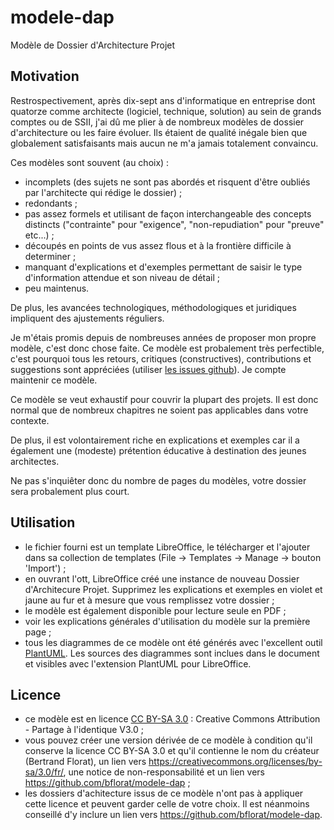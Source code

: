 # modele-dap
Modèle de Dossier d'Architecture Projet

## Motivation
Restrospectivement, après dix-sept ans d'informatique en entreprise dont quatorze comme architecte (logiciel, technique, solution) au sein de grands comptes ou de SSII, j'ai dû me plier à de nombreux modèles de dossier d'architecture ou les faire évoluer. Ils étaient de qualité inégale bien que globalement satisfaisants mais aucun ne m'a jamais totalement convaincu.

Ces modèles sont souvent (au choix) :
* incomplets (des sujets ne sont pas abordés et risquent d'être oubliés par l'architecte qui rédige le dossier) ;
* redondants ;
* pas assez formels et utilisant de façon interchangeable des concepts distincts ("contrainte" pour "exigence", "non-repudiation" pour "preuve" etc...) ;
* découpés en points de vus assez flous et à la frontière difficile à determiner ;
* manquant d'explications et d'exemples permettant de saisir le type d'information attendue et son niveau de détail ;
* peu maintenus.

De plus, les avancées technologiques, méthodologiques et juridiques impliquent des ajustements réguliers.

Je m'étais promis depuis de nombreuses années de proposer mon propre modèle, c'est donc chose faite. Ce modèle est probalement très perfectible, c'est pourquoi tous les retours, critiques (constructives), contributions et suggestions sont appréciées (utiliser [les issues github](https://github.com/bflorat/modele-dap/issues)). Je compte maintenir ce modèle.

Ce modèle se veut exhaustif pour couvrir la plupart des projets. Il est donc normal que de nombreux chapitres ne soient pas applicables dans votre contexte. 

De plus, il est volontairement riche en explications et exemples car il a également une (modeste) prétention éducative à destination des jeunes architectes. 

Ne pas s'inquiêter donc du nombre de pages du modèles, votre dossier sera probalement plus court.


## Utilisation 
* le fichier fourni est un template LibreOffice, le télécharger et l'ajouter dans sa collection de templates (File -> Templates -> Manage -> bouton 'Import') ;
* en ouvrant l'ott, LibreOffice créé une instance de nouveau Dossier d'Architecure Projet. Supprimez les explications et exemples en violet et jaune au fur et à mesure que vous remplissez votre dossier ;
* le modèle est également disponible pour lecture seule en PDF ;
* voir les explications générales d'utilisation du modèle sur la première page ;
* tous les diagrammes de ce modèle ont été générés avec l'excellent outil [PlantUML](http://plantuml.com/). Les sources des diagrammes sont inclues dans le document et  visibles avec l'extension PlantUML pour LibreOffice.

## Licence
* ce modèle est en licence [CC BY-SA 3.0](https://creativecommons.org/licenses/by-sa/3.0/fr/) : Creative Commons Attribution - Partage à l'identique V3.0 ;
* vous pouvez créer une version dérivée de ce modèle à condition qu'il conserve la licence CC BY-SA 3.0 et qu'il contienne le nom du créateur (Bertrand Florat), un lien vers https://creativecommons.org/licenses/by-sa/3.0/fr/, une notice de non-responsabilité et un lien vers https://github.com/bflorat/modele-dap ;
* les dossiers d'achitecture issus de ce modèle n'ont pas à appliquer cette licence et peuvent garder celle de votre choix. Il est néanmoins conseillé d'y inclure un lien vers https://github.com/bflorat/modele-dap.

